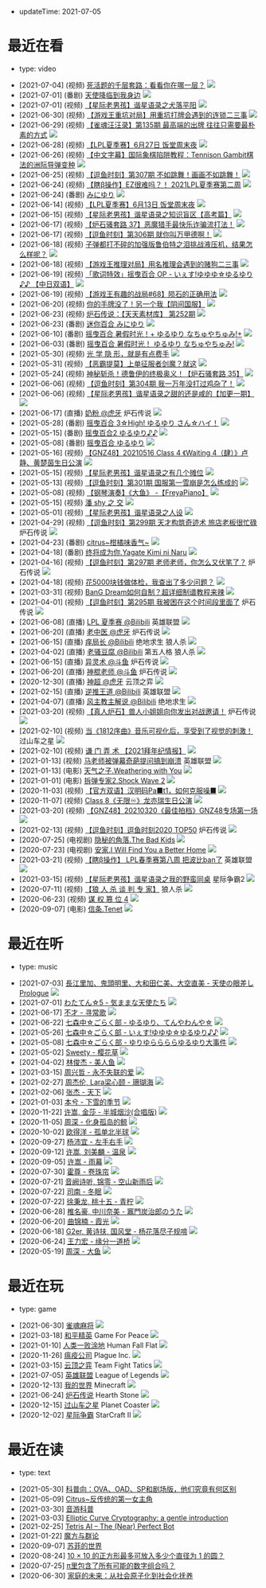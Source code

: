 - updateTime: 2021-07-05

# 最近在看

- type: video

* [2021-07-04] (视频) [死活题的千层套路：看看你在哪一层？](https://www.bilibili.com/video/BV1Y64y197ec) ![](http://i0.hdslb.com/bfs/archive/f3d5bef0e61bfd765d37836866156d9ca0f24ec3.jpg)
* [2021-07-01] (番剧) [天使降临到我身边](https://www.bilibili.com/bangumi/play/ss26291) ![](https://i0.hdslb.com/bfs/bangumi/e1015a803ad97406f9eddfbc6ad608cc965f8b05.png)
* [2021-07-01] (视频) [【星际老男孩】谐星语录之犬落平阳](https://www.bilibili.com/video/BV1FM4y1M7aD) ![](http://i0.hdslb.com/bfs/archive/02691720e4b46ffb83f271aeb78fbfd30f283598.jpg)
* [2021-06-30] (视频) [【游戏王重坑对局】用重坑打牌会遇到的连锁二三事](https://www.bilibili.com/video/BV1XU4y1H7Dg) ![](http://i0.hdslb.com/bfs/archive/fc203244bb057a18af4b8cddcb8291b616fdd35b.jpg)
* [2021-06-29] (视频) [【雀魂汪汪录】第135期 最高端的出牌 往往只需要最朴素的方式](https://www.bilibili.com/video/BV1Tb4y1C7B9) ![](http://i0.hdslb.com/bfs/archive/b0958c8b0c4339fada18df1cce4887e84b0870d4.jpg)
* [2021-06-28] (视频) [【LPL夏季赛】6月27日 饭堂周末夜](https://www.bilibili.com/video/BV1464y197zG) ![](http://i0.hdslb.com/bfs/archive/cb18137072528e26f900883d94d2b0d2be9db367.jpg)
* [2021-06-26] (视频) [【中文字幕】国际象棋陷阱教程：Tennison Gambit棋法的洲际导弹变种](https://www.bilibili.com/video/BV1zK4y1h7gk) ![](http://i1.hdslb.com/bfs/archive/902143e10682cdbb912610f0989e171bef0b2a4b.jpg)
* [2021-06-25] (视频) [【逗鱼时刻】第307期 不如跳舞！画画不如跳舞！](https://www.bilibili.com/video/BV1kU4y1G7BF) ![](http://i2.hdslb.com/bfs/archive/c6b419ddf90de86ef07cc7bca9373db6c3493cb2.jpg)
* [2021-06-24] (视频) [【瞎β操作】EZ很难吗？！ 2021LPL夏季赛第二周](https://www.bilibili.com/video/BV1mB4y1K7oe) ![](http://i0.hdslb.com/bfs/archive/eded6e09a558860905f58467a57181cad9cb1919.jpg)
* [2021-06-24] (番剧) [みにゆり](https://bgm.tv/subject/285545) ![](https://lain.bgm.tv/pic/cover/l/ef/83/285545_8sL5s.jpg)
* [2021-06-14] (视频) [【LPL夏季赛】6月13日 饭堂周末夜](https://www.bilibili.com/video/BV1Gw411f7Kx) ![](http://i1.hdslb.com/bfs/archive/85ac685debc540a3a8fe13366ab305c275ffc75d.jpg)
* [2021-06-15] (视频) [【星际老男孩】谐星语录之知识盲区【高考篇】](https://www.bilibili.com/video/BV1NQ4y1R782) ![](http://i2.hdslb.com/bfs/archive/05f8a36d484e7b7554e10207b6f105b7aeb0def3.png)
* [2021-06-17] (视频) [【炉石骚套路 37】恶魔猎手最快乐诈骗流打法！](https://www.bilibili.com/video/BV1M54y1H75c) ![](http://i1.hdslb.com/bfs/archive/1f538bd3bda5de6336d66560ee7f11516510cafe.jpg)
* [2021-06-17] (视频) [【逗鱼时刻】第306期 就你叫万甲德啊！](https://www.bilibili.com/video/BV1sw411f7aK) ![](http://i0.hdslb.com/bfs/archive/13b5596096118cf7c834b29828a3fc60f03879e2.jpg)
* [2021-06-18] (视频) [子弹都打不碎的加强版鲁伯特之泪挑战液压机，结果怎么样呢？](https://www.bilibili.com/video/BV1Mv411V73d) ![](http://i2.hdslb.com/bfs/archive/2e5867770e317138bbf4e22b7358efbf31394819.jpg)
* [2021-06-18] (视频) [【游戏王推理对局】用名推理会遇到的赌狗二三事](https://www.bilibili.com/video/BV1K84y1F7T3) ![](http://i2.hdslb.com/bfs/archive/ee8af56869b014519e36f95c6190ed4a2d293709.jpg)
* [2021-06-19] (视频) [「歌词特效」摇曳百合 OP - いぇす!ゆゆゆ☆ゆるゆり♪♪ 【中日双语】](https://www.bilibili.com/video/BV19t4y1z7rE) ![](http://i2.hdslb.com/bfs/archive/b9839cf51f11810d21fc2f8d4d291f10e3b7cffc.jpg)
* [2021-06-19] (视频) [【游戏王有趣的战局#68】陨石的正确用法](https://www.bilibili.com/video/BV1WJ411s74s) ![](http://i1.hdslb.com/bfs/archive/a90fecef477e5752745d0855a8ca64427d28b2d8.jpg)
* [2021-06-20] (视频) [你的手牌没了！另一个我【阴间国服】](https://www.bilibili.com/video/BV1UU4y1L7ov) ![](http://i0.hdslb.com/bfs/archive/968df261e7b603e08d937596f6721fbe79916c59.jpg)
* [2021-06-23] (视频) [炉石传说：【天天素材库】 第252期](https://www.bilibili.com/video/BV14g411g71y) ![](http://i2.hdslb.com/bfs/archive/d0215fdaa7752630741a4635f65b795f5f95619c.jpg)
* [2021-06-23] (番剧) [迷你百合 みにゆり](https://bgm.tv/subject/285545) ![](https://lain.bgm.tv/pic/cover/l/ef/83/285545_8sL5s.jpg)
* [2021-06-10] (番剧) [摇曳百合 暑假时光！+ ゆるゆり なちゅやちゅみ!+](https://bgm.tv/subject/136311) ![](https://lain.bgm.tv/pic/cover/l/6b/d7/136311_N51T6.jpg)
* [2021-06-03] (番剧) [摇曳百合 暑假时光！ ゆるゆり なちゅやちゅみ!](https://bgm.tv/subject/99796) ![](https://lain.bgm.tv/pic/cover/l/cb/c2/99796_NV7tq.jpg)
* [2021-05-30] (视频) [光 学 隐 形，就是有点费手](https://www.bilibili.com/video/BV1u64y1y7AE) ![](https://i2.hdslb.com/bfs/archive/d89d84f713d41e30c947d2b6c882c6e72a0e7114.jpg)
* [2021-05-31] (视频) [【恶霸提莫】上单征服者剑魔？就这](https://www.bilibili.com/video/BV1XQ4y1R7Wb) ![](https://i1.hdslb.com/bfs/archive/2b585f3a9efd26223d15c25301b0c1dfab9c51b9.jpg)
* [2021-05-24] (视频) [神秘斩杀！德鲁伊的终极奥义！【炉石骚套路 35】](https://www.bilibili.com/video/BV1v44y1r7B1) ![](https://i0.hdslb.com/bfs/archive/5ada0743c34d3c44f878e56879b14ae8a819c0c8.jpg)
* [2021-06-06] (视频) [【逗鱼时刻】第304期 我一万年没打过鸡杂了！](https://www.bilibili.com/video/BV1q64y1k7Yu) ![](https://i0.hdslb.com/bfs/archive/725a99e8a7a077da724e7c164020800cbc8158b3.jpg)
* [2021-06-06] (视频) [【星际老男孩】谐星语录之甜的还是咸的【加更一期】](https://www.bilibili.com/video/BV1zV411x7J8) ![](https://i2.hdslb.com/bfs/archive/05f8a36d484e7b7554e10207b6f105b7aeb0def3.png)
* [2021-06-17] (直播) [奶粉 @虎牙](https://www.huya.com/35399c) 炉石传说 ![](https://ww1.sinaimg.cn/mw2000/006gWYb8jw8fd63t19ya3j30hs0hlaag.jpg)
* [2021-05-28] (番剧) [摇曳百合 3☆High! ゆるゆり さん☆ハイ！](https://bgm.tv/subject/127573) ![](https://lain.bgm.tv/pic/cover/l/3e/f2/127573_HfPRJ.jpg)
* [2021-05-15] (番剧) [摇曳百合2 ゆるゆり♪♪](https://bgm.tv/subject/28900) ![](https://lain.bgm.tv/pic/cover/l/f2/9f/28900_PB3pC.jpg)
* [2021-05-08] (番剧) [摇曳百合 ゆるゆり](https://bgm.tv/subject/14588) ![](https://lain.bgm.tv/pic/cover/l/43/d9/14588_bDB2r.jpg)
* [2021-05-16] (视频) [【GNZ48】20210516 Class 4 《Waiting 4（肆）》卢静、黄楚茵生日公演](https://www.bilibili.com/video/BV1SU4y1t7qp) ![](https://i0.hdslb.com/bfs/archive/b0e38d9ab09c82025038399c8a210d21fbf8b81a.jpg)
* [2021-05-15] (视频) [【星际老男孩】谐星语录之有几个摊位](https://www.bilibili.com/video/BV1BK4y1d7ZQ) ![](https://i2.hdslb.com/bfs/archive/05f8a36d484e7b7554e10207b6f105b7aeb0def3.png)
* [2021-05-13] (视频) [【逗鱼时刻】第301期 国服第一雪崩是怎么练成的](https://www.bilibili.com/video/BV1BA411G7hE) ![](https://i1.hdslb.com/bfs/archive/99074e993537788c9e81f69253a01e69ba04a93e.jpg)
* [2021-05-08] (视频) [【钢琴演奏】《大鱼》 -【FreyaPiano】](https://www.bilibili.com/video/BV1tt4y1k77R) ![](https://i2.hdslb.com/bfs/archive/f5d1e76f59de310b7d26b9f5ef795bf396f2bed0.jpg)
* [2021-05-15] (视频) [潘 shy 之 交](https://www.bilibili.com/video/BV1mK4y1w7mp) ![](https://i2.hdslb.com/bfs/archive/6f82d33259e9a67e36e626995a74fd5b7c09bf74.jpg)
* [2021-05-01] (视频) [【星际老男孩】谐星语录之人设](https://www.bilibili.com/video/BV15B4y1c7w8) ![](https://i2.hdslb.com/bfs/archive/05f8a36d484e7b7554e10207b6f105b7aeb0def3.png)
* [2021-04-29] (视频) [【逗鱼时刻】第299期 天才构筑奇迹术 旅店老板很忙碌](https://www.bilibili.com/video/BV1x64y1U7Ts) 炉石传说 ![](https://i2.hdslb.com/bfs/archive/b3a3655a7178f98b8e624f7f150dbeba9399a3a9.jpg)
* [2021-04-23] (番剧) [citrus~柑橘味香气~](https://bgm.tv/subject/198098) ![](https://lain.bgm.tv/pic/cover/l/8e/45/198098_g44Mz.jpg)
* [2021-04-18] (番剧) [终将成为你.Yagate Kimi ni Naru](https://www.bilibili.com/bangumi/media/md138832) ![](https://i0.hdslb.com/bfs/bangumi/9254b0bafd699c1a778c42658497948ba3038a77.png@450w_600h.webp)
* [2021-04-16] (视频) [【逗鱼时刻】第297期 老师老师，你怎么又伏笔了？](https://www.bilibili.com/video/BV1rp4y187Qd) 炉石传说 ![](https://i2.hdslb.com/bfs/archive/31a7f5922dd991a55cccdccb55257441eb0a25f1.jpg)
* [2021-04-18] (视频) [花5000块钱做体检，我查出了多少问题？](https://www.bilibili.com/video/BV1NV411J7pf) ![](https://i1.hdslb.com/bfs/archive/f33ddecced87cc389231ed11537d491c24523fdc.jpg)
* [2021-03-31] (视频) [BanG Dream如何自制？超详细制谱教程来辣](https://www.bilibili.com/video/BV1N54y1X7Pj) ![](https://i1.hdslb.com/bfs/archive/a7a5f209028b6d6fd75917a11502b433a38c80fc.jpg)
* [2021-04-01] (视频) [【逗鱼时刻】第295期 我被困在这个时间段里面了](https://www.bilibili.com/video/BV1ob4y1S7rZ) 炉石传说 ![](https://i2.hdslb.com/bfs/archive/d6136f8822d6c428345d9f5e90f38875e029c226.jpg)
* [2021-06-08] (直播) [LPL 夏季赛 @Bilibili](https://live.bilibili.com/6) 英雄联盟 ![](https://i0.hdslb.com/bfs/activity-plat/static/35c2ba05f484990296b3289a28e77806/SGJkBB2DJb_w1920_h934.jpg)
* [2021-06-20] (直播) [老中医 @虎牙](https://www.huya.com/lastpriest) 炉石传说 ![](https://wx1.sinaimg.cn/mw2000/006nX85Oly8fr0vyiv2hbj30oo0oot9g.jpg)
* [2021-06-15] (直播) [痒局长 @Bilibili](https://live.bilibili.com/528) 绝地求生 狼人杀 ![](https://wx1.sinaimg.cn/mw2000/826992f7ly8gdi54zun57j20e80e83z1.jpg)
* [2021-04-02] (直播) [老骚豆腐 @Bilibili](https://live.bilibili.com/462) 第五人格 狼人杀 ![](https://wx1.sinaimg.cn/mw2000/734082d3ly8gdi7gzoupfj20n00n0q4b.jpg)
* [2021-06-15] (直播) [异灵术 @斗鱼](https://www.douyu.com/93589) 炉石传说 ![](https://wx1.sinaimg.cn/mw2000/006e8vquly8fr7wlslfesj30e80dpaab.jpg)
* [2021-06-20] (直播) [神棍老师 @斗鱼](https://www.douyu.com/4767111) 炉石传说 ![](https://apic.douyucdn.cn/upload/avanew/face/201804/81b0f04200aacbe5ced32113e1d02c16_big.jpg)
* [2020-12-30] (直播) [神超 @虎牙](https://www.huya.com/102411) 云顶之弈 ![](https://wx1.sinaimg.cn/mw2000/005Tu53Bly8g4ntrdjhwmj30ku0ku3yw.jpg)
* [2021-02-15] (直播) [逆推王道 @Bilibili](https://live.bilibili.com/799158) 英雄联盟 ![](https://i1.hdslb.com/bfs/face/3cc6d210c34528192d4c01a7031de3f0f0f42ac0.jpg@128w_128h_1o.webp)
* [2021-04-07] (直播) [风主教主解说 @Bilibili](https://live.bilibili.com/66688) 绝地求生 ![](https://i1.hdslb.com/bfs/face/3de1fc3c0d39000550fa943bf575ce937cb3b05b.jpg@128w_128h_1o.webp)
* [2021-03-20] (视频) [【真人炉石】兽人小姐姐向你发出对战邀请！](https://www.bilibili.com/video/BV1cN411X7aa) 炉石传说 ![](https://i0.hdslb.com/bfs/archive/664c14177e088625b826f1d948870591599cbecf.jpg)
* [2021-02-10] (视频) [当《1812序曲》音乐可视化后，享受到了视觉的刺激！](https://www.bilibili.com/video/BV1Et4y1Y7jn) 过山车之星 ![](https://i0.hdslb.com/bfs/archive/a7dfcd695ea88a2baf0b4c17b5d491325be6d51f.jpg)
* [2021-02-10] (视频) [谦 门 弄 术 【2021拜年纪情报】](https://www.bilibili.com/video/BV1fr4y1K7aR) ![](https://i1.hdslb.com/bfs/archive/7d489c798b7c1e03e6e5e6963f3a1cade6b29785.jpg)
* [2021-01-13] (视频) [马老师被弹幕奇葩提问搞到崩溃](https://www.bilibili.com/video/BV1Rp4y1x7YJ) 英雄联盟 ![](https://i0.hdslb.com/bfs/archive/dc4968e439b4774bc57f986d1a8c0bb3aff74c84.png)
* [2021-01-13] (电影) [天气之子.Weathering with You](https://movie.douban.com/subject/30402296/) ![](https://img1.doubanio.com/view/photo/l/public/p2570059839.webp)
* [2021-01-01] (电影) [拆弹专家2.Shock Wave 2](https://movie.douban.com/subject/30171424) ![](https://img2.doubanio.com/view/photo/l/public/p2621379901.webp)
* [2020-11-03] (视频) [【官方双语】汉明码Pa■t1，如何克服噪■](https://www.bilibili.com/video/BV1WK411N7kz) ![](https://i0.hdslb.com/bfs/archive/ec9e357b988a3fafe4d5a9df26ec3d548b0b8444.jpg)
* [2020-11-07] (视频) [Class 8《无限♾》龙亦瑞生日公演](https://www.bilibili.com/video/BV1rt4y1e7je) ![](https://i2.hdslb.com/bfs/archive/922142d1c286c5c1833df1952cee6509fa96b70f.jpg)
* [2021-03-20] (视频) [【GNZ48】20210320《最佳拍档》GNZ48专场第一场](https://www.bilibili.com/video/BV1o5411P7NX) ![](https://i1.hdslb.com/bfs/archive/4e93f762c8f6120c218a2b8ed989f8c3721fa8b1.jpg)
* [2021-02-13] (视频) [【逗鱼时刻】逗鱼时刻2020 TOP50](https://www.bilibili.com/video/BV1eN411R7gp) 炉石传说 ![](https://i2.hdslb.com/bfs/archive/23e27bc7476a1301c8e0be68ed692b5f4216ab68.jpg)
* [2020-07-25] (电视剧) [隐秘的角落.The Bad Kids](https://www.iqiyi.com/v_2ffkws0bgr0.html) ![](https://img1.doubanio.com/view/photo/l/public/p2609064048.webp)
* [2020-07-23] (电视剧) [安家.I Will Find You a Better Home](https://v.qq.com/detail/i/ihhsfwvvhcm16nd.html) ![](https://img3.doubanio.com/view/photo/l/public/p2587877550.webp)
* [2021-03-21] (视频) [【瞎β操作】 LPL春季赛第八周 把波比ban了](https://www.bilibili.com/video/BV1HU4y1a7cM) 英雄联盟 ![](https://i2.hdslb.com/bfs/archive/1249416f8a190c51258e56a766e350364cb9e615.jpg)
* [2021-03-15] (视频) [【星际老男孩】谐星语录之我的野蛮同桌](https://www.bilibili.com/video/BV1Rh411Q7PX) 星际争霸2 ![](https://i2.hdslb.com/bfs/archive/05f8a36d484e7b7554e10207b6f105b7aeb0def3.png)
* [2020-07-11] (视频) [【狼 人 杀 谈 判 专 家】](https://www.bilibili.com/video/BV1bD4y1S7hY) 狼人杀 ![](https://i2.hdslb.com/bfs/archive/65455a33d9f4369d0985c6a548de8bc9ef3c09ad.jpg)
* [2020-06-23] (视频) [谋 权 篡 位 4](https://www.bilibili.com/video/BV1ug4y1q7YH) ![](https://i2.hdslb.com/bfs/archive/cdebeaa3ad1d3cf441b77a094b696744353bdea7.jpg)
* [2020-09-07] (电影) [信条.Tenet](https://www.tenetfilm.net/) ![](https://img9.doubanio.com/view/photo/l/public/p2618403186.webp)

# 最近在听

- type: music

* [2021-07-03] [長江里加、鬼頭明里、大和田仁美、大空直美 - 天使の眼差し Prologue](https://y.qq.com/n/ryqq/songDetail/002Hy1ll4Ia6aw) ![](https://y.qq.com/music/photo_new/T002R300x300M0000030yuqf3Os5o2_2.jpg?max_age=2592000)
* [2021-07-01] [わたてん☆5 - 気ままな天使たち](https://y.qq.com/n/ryqq/songDetail/004EWcMb44h3tm) ![](https://y.qq.com/music/photo_new/T002R300x300M000003aEE9y2gyoHL_1.jpg?max_age=2592000)
* [2021-06-17] [不才 - 寻常歌](https://music.163.com/#/song?id=1383011136) ![](http://p1.music.126.net/gg8utJDUGHfbyVd3tKXV_w==/109951164640667962.jpg)
* [2021-06-22] [七森中☆ごらく部 - ゆるゆり、てんやわんや☆](https://music.163.com/#/song?id=1461143279) ![](http://p2.music.126.net/QtQritGFbIBcyCYy-4aUzw==/109951165120357045.jpg)
* [2021-05-26] [七森中☆ごらく部 - いぇす!ゆゆゆ☆ゆるゆり♪♪](https://y.qq.com/n/ryqq/songDetail/002QYqzw3eqKCO) ![](https://y.qq.com/music/photo_new/T002R300x300M000000YmL3W31weXH_1.jpg?max_age=2592000)
* [2021-05-08] [七森中☆ごらく部 - ゆりゆららららゆるゆり大事件](https://y.qq.com/n/ryqq/songDetail/001wVIRv0rmoUb) ![](https://y.qq.com/music/photo_new/T002R300x300M000003HNbwr0HJP5H_1.jpg?max_age=2592000)
* [2021-05-02] [Sweety - 樱花草](https://y.qq.com/n/yqq/song/000Tx0ZM2xaBhM.html) ![](https://y.gtimg.cn/music/photo_new/T002R300x300M000000pKXff1doeOd_3.jpg?max_age=2592000)
* [2021-04-02] [林俊杰 - 美人鱼](https://y.qq.com/n/yqq/song/002ASCKm3ROw7t.html) ![](https://y.gtimg.cn/music/photo_new/T002R300x300M000000y5gq7449K9I_1.jpg?max_age=2592000)
* [2021-03-15] [周兴哲 - 永不失联的爱](https://y.qq.com/n/yqq/song/004c4CEB3jfz7a.html) ![](https://y.gtimg.cn/music/photo_new/T002R300x300M000003xoLyf0Xj3Oe_1.jpg?max_age=2592000)
* [2021-02-27] [周杰伦, Lara梁心颐 - 珊瑚海](https://y.qq.com/n/yqq/song/001K0AjL2huSxx.html) ![](https://y.gtimg.cn/music/photo_new/T002R300x300M0000024bjiL2aocxT_1.jpg?max_age=2592000)
* [2021-02-06] [张杰 - 天下](https://y.qq.com/n/yqq/song/00041h1u3kgquE.html) ![](https://y.gtimg.cn/music/photo_new/T002R300x300M000000pVkCf3KsUQ9_1.jpg?max_age=2592000)
* [2021-01-03] [本兮 - 下雪的季节](https://y.qq.com/n/yqq/song/003jfrVm0z7H1i.html) ![](https://y.gtimg.cn/music/photo_new/T002R300x300M000001631yH0x0x1z_1.jpg?max_age=2592000)
* [2020-11-22] [许嵩, 金莎 - 半城烟沙(合唱版)](https://music.163.com/#/song?id=1496833377) ![](https://p1.music.126.net/XBDIjKonP-S68XKczyNkbA==/109951165483014536.jpg)
* [2020-11-05] [周深 - 化身孤岛的鲸](https://y.qq.com/n/yqq/song/0004adDk3wsULz.html) ![](https://y.gtimg.cn/music/photo_new/T002R300x300M000002G9aKI3UbdsG_1.jpg?max_age=2592000)
* [2020-10-02] [欧得洋 - 孤单北半球](https://y.qq.com/n/yqq/song/00029Buj0clcBE.html) ![](https://y.gtimg.cn/music/photo_new/T002R300x300M000004Pv1Kr0YmMPq_1.jpg?max_age=2592000)
* [2020-09-27] [杨沛宜 - 左手右手](https://y.qq.com/n/yqq/song/000KDPfR0FMjQR.html) ![](https://y.gtimg.cn/music/photo_new/T002R300x300M000002eIBob2CyY41_1.jpg?max_age=2592000)
* [2020-09-12] [许嵩, 刘美麟 - 温泉](https://y.qq.com/n/yqq/song/001KQ3zX0N2rVR.html) ![](https://y.gtimg.cn/music/photo_new/T002R300x300M000000vKMVO0srdMF_1.jpg?max_age=2592000)
* [2020-09-05] [许嵩 - 雨幕](https://y.qq.com/n/yqq/song/001BKGVe1BctBv.html) ![](https://y.gtimg.cn/music/photo_new/T002R300x300M0000000MTpQ2oaHON_1.jpg?max_age=2592000)
* [2020-07-30] [霍尊 - 卷珠帘](https://y.qq.com/n/yqq/song/003BXELh0qM5bI.html) ![](https://y.gtimg.cn/music/photo_new/T002R300x300M000001MatF32fzOmn_3.jpg?max_age=2592000)
* [2020-07-21] [音阙诗听, 锦零 - 空山新雨后](https://music.163.com/#/song?id=1352002513) ![](https://p1.music.126.net/-Ox3azW3BpHMpwyXrzqzsw==/109951163927362248.jpg)
* [2020-07-22] [司南 - 冬眠](https://music.163.com/#/song?id=1398663411) ![](https://p2.music.126.net/4KDBaQXnQywQovmqvjx-8Q==/109951164444131697.jpg)
* [2020-07-22] [徐秉龙, 桃十五 - 青柠](https://music.163.com/#/song?id=504624714) ![](https://p2.music.126.net/CFWxtFlJK3qs-Fx-TUfMnQ==/109951163020971473.jpg)
* [2020-06-28] [椎名豪, 中川奈美 - 竈門炭治郎のうた](https://y.qq.com/n/yqq/song/001jyikY2o3FrL.html) ![](https://y.gtimg.cn/music/photo_new/T002R300x300M000001aXT2c0Z3IWn_1.jpg?max_age=2592000)
* [2020-06-20] [曲锦楠 - 霞光](https://y.qq.com/n/yqq/song/003p3ky81zgV0H.html) ![](https://y.gtimg.cn/music/photo_new/T002R300x300M000004OdxJk0Hr08f_1.jpg?max_age=2592000)
* [2020-06-18] [G2er, 黄诗扶, 国风堂 - 杨花落尽子规啼](https://music.163.com/#/song?id=1375935067) ![](https://p2.music.126.net/fpx5pqgjU8WSZsy0xkWbUA==/109951164192475628.jpg)
* [2020-06-24] [王力宏 - 缘分一道桥](https://y.qq.com/n/yqq/song/004NXwuk36ixAW.html) ![](https://y.gtimg.cn/music/photo_new/T002R300x300M000001z1OuX41cBAx_1.jpg?max_age=2592000)
* [2020-05-19] [周深 - 大鱼](https://y.qq.com/n/yqq/song/004OQ5Mt0EmEzv.html) ![](https://y.gtimg.cn/music/photo_new/T002R300x300M000004Y7V4s3ug4cC_1.jpg?max_age=2592000)

# 最近在玩

- type: game

* [2021-06-30] [雀魂麻将](https://www.maj-soul.com) ![](https://www.maj-soul.com/homepage/img/background.jpg)
* [2021-03-18] [和平精英](https://gp.qq.com/) Game For Peace ![](https://game.gtimg.cn/images/gp/public/logo.png)
* [2021-01-10] [人类一败涂地](https://store.steampowered.com/app/477160/Human_Fall_Flat/) Human Fall Flat ![](https://media.st.dl.pinyuncloud.com/steam/apps/477160/header_alt_assets_17.jpg)
* [2020-11-26] [瘟疫公司](https://store.steampowered.com/app/246620/Plague_Inc_Evolved) Plague Inc. ![](https://cdn.akamai.steamstatic.com/steam/apps/246620/header.jpg)
* [2021-03-15] [云顶之弈](https://lol.qq.com/tft/) Team Fight Tatics ![](https://game.gtimg.cn/images/lol/tft/content-site/logo-tft.png)
* [2021-07-05] [英雄联盟](https://lol.qq.com) League of Legends ![](https:////game.gtimg.cn/images/lol/v3/logo-public.png)
* [2020-12-13] [我的世界](https://mc.163.com) Minecraft ![](https://webinput.nie.netease.com/img/mc/logo.png)
* [2021-06-24] [炉石传说](https://hs.blizzard.cn) Hearth Stone ![](https://blz.nosdn.127.net/1/tm/hearthstone/activities/barrens/landing-logo-xresdftdds.png)
* [2020-12-15] [过山车之星](https://store.steampowered.com/app/493340/Planet_Coaster) Planet Coaster ![](https://media.st.dl.pinyuncloud.com/steam/apps/493340/header.jpg?t=1617973118)
* [2020-12-02] [星际争霸](https://sc2.blizzard.cn) StarCraft II ![](https://sc2.nosdn.127.net/1/style/v4/landing/201804/logo.png)

# 最近在读

- type: text

* [2021-05-30] [科普向：OVA、OAD、SP和剧场版，他们究竟有何区别](https://www.bilibili.com/read/cv7433772/)
* [2021-05-09] [Citrus~反传统的第一女主角](https://www.bilibili.com/read/cv188081)
* [2021-03-30] [音游科普](https://www.bilibili.com/read/cv8050900/)
* [2021-03-03] [Elliptic Curve Cryptography: a gentle introduction](https://andrea.corbellini.name/2015/05/17/elliptic-curve-cryptography-a-gentle-introduction/)
* [2021-02-25] [Tetris AI – The (Near) Perfect Bot](https://codemyroad.wordpress.com/2013/04/14/tetris-ai-the-near-perfect-player/)
* [2021-01-22] [魔方与群论](https://zhuanlan.zhihu.com/p/75057811)
* [2020-09-07] [苏菲的世界](https://book.douban.com/subject/2284311/)
* [2020-08-24] [10 × 10 的正方形最多可放入多少个直径为 1 的圆？](https://www.zhihu.com/question/67716815/answer/402046172)
* [2020-07-25] [π里包含了所有可能的数字组合吗？](https://www.guokr.com/article/439682/)
* [2020-06-30] [家庭的未来：从社会原子化到社会化抚养](https://mp.weixin.qq.com/s/mI_zTi8xFIYoZVlY6oQJtw)